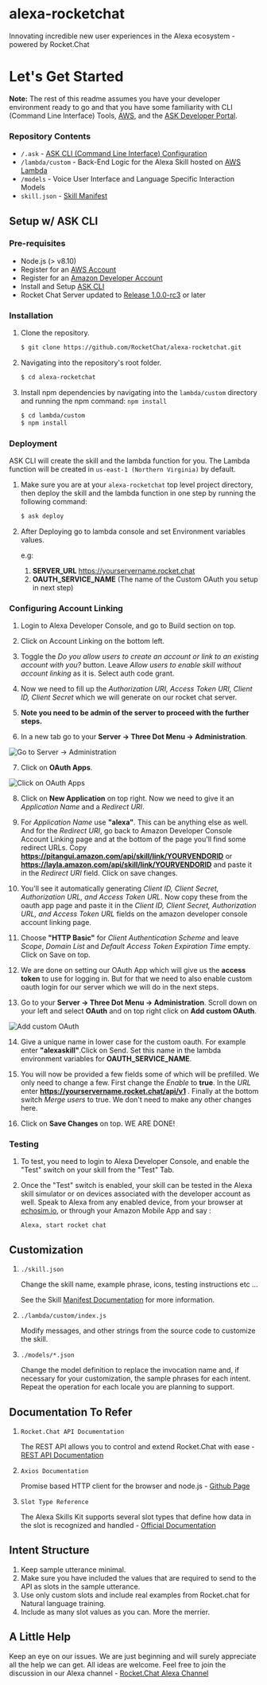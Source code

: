 # alexa-rocketchat
Innovating incredible new user experiences in the Alexa ecosystem - powered by Rocket.Chat

# Let's Get Started

**Note:** The rest of this readme assumes you have your developer environment ready to go and that you have some familiarity with CLI (Command Line Interface) Tools, [AWS](https://aws.amazon.com/), and the [ASK Developer Portal](https://developer.amazon.com/alexa-skills-kit).

### Repository Contents
* `/.ask`	- [ASK CLI (Command Line Interface) Configuration](https://developer.amazon.com/docs/smapi/ask-cli-intro.html)	 
* `/lambda/custom` - Back-End Logic for the Alexa Skill hosted on [AWS Lambda](https://aws.amazon.com/lambda/)
* `/models` - Voice User Interface and Language Specific Interaction Models
* `skill.json`	- [Skill Manifest](https://developer.amazon.com/docs/smapi/skill-manifest.html)


## Setup w/ ASK CLI

### Pre-requisites

* Node.js (> v8.10)
* Register for an [AWS Account](https://aws.amazon.com/)
* Register for an [Amazon Developer Account](https://developer.amazon.com/)
* Install and Setup [ASK CLI](https://developer.amazon.com/docs/smapi/quick-start-alexa-skills-kit-command-line-interface.html)
* Rocket Chat Server updated to [Release 1.0.0-rc3](https://github.com/RocketChat/Rocket.Chat/releases/tag/1.0.0-rc.3) or later


### Installation
1. Clone the repository.

	```bash
	$ git clone https://github.com/RocketChat/alexa-rocketchat.git
	```

2. Navigating into the repository's root folder.

	```bash
	$ cd alexa-rocketchat
	```

3. Install npm dependencies by navigating into the `lambda/custom` directory and running the npm command: `npm install`

	```bash
	$ cd lambda/custom
	$ npm install
	```
	
### Deployment

ASK CLI will create the skill and the lambda function for you. The Lambda function will be created in ```us-east-1 (Northern Virginia)``` by default.

1. Make sure you are at your `alexa-rocketchat` top level project directory, then deploy the skill and the lambda function in one step by running the following command:

	```bash
	$ ask deploy
	```
	
2. After Deploying go to lambda console and set Environment variables values. 
	
	e.g: 
	1. **SERVER_URL**    https://yourservername.rocket.chat
	2. **OAUTH_SERVICE_NAME**    (The name of the Custom OAuth you setup in next step)
	
### Configuring Account Linking

1. Login to Alexa Developer Console, and go to Build section on top.

2. Click on Account Linking on the bottom left.

3. Toggle the *Do you allow users to create an account or link to an existing account with you?* button. Leave *Allow users to enable skill without account linking* as it is. Select auth code grant. 

4. Now we need to fill up the *Authorization URI, Access Token URI, Client ID, Client Secret* which we will generate on our rocket chat server.

5. **Note you need to be admin of the server to proceed with the further steps.**

6. In a new tab go to your **Server -> Three Dot Menu -> Administration**.

![Go to Server -> Administration](https://i.ibb.co/wgJnBxD/diagram1.jpg)

7. Click on **OAuth Apps**.

![Click on OAuth Apps](https://i.ibb.co/Wp2P42k/diagram2.jpg)

8. Click on **New Application** on top right. Now we need to give it an *Application Name* and a *Redirect URI*. 
 
9. For *Application Name* use **"alexa"**. This can be anything else as well. And for the *Redirect URI*, go back to Amazon Developer Console Account Linking page and at the bottom of the page you'll find some redirect URLs.
Copy **https://pitangui.amazon.com/api/skill/link/YOURVENDORID** or **https://layla.amazon.com/api/skill/link/YOURVENDORID** and paste it in the *Redirect URI* field. Click on save changes.

10. You'll see it automatically generating *Client ID, Client Secret, Authorization URL, and Access Token URL*. Now copy these from the oauth app page and paste it in the *Client ID, Client Secret, Authorization URL, and Access Token URL* fields on the amazon developer console account linking page.

11. Choose **"HTTP Basic"** for *Client Authentication Scheme* and leave *Scope*, *Domain List* and *Default Access Token Expiration Time* empty. Click on Save on top.

12. We are done on setting our OAuth App which will give us the **access token** to use for logging in. But for that we need to also enable custom oauth login for our server which we will do in the next steps.

13. Go to your **Server -> Three Dot Menu -> Administration**. Scroll down on your left and select **OAuth** and on top right click on **Add custom OAuth**.

![Add custom OAuth](https://i.ibb.co/4jykrFx/diagram3.jpg)

14. Give a unique name in lower case for the custom oauth. For example enter **"alexaskill"**.Click on Send. Set this name in the lambda environment variables for **OAUTH_SERVICE_NAME**. 

15. You will now be provided a few fields some of which will be prefilled. We only need to change a few. First change the *Enable* to **true**. In the *URL* enter **https://yourservername.rocket.chat/api/v1** . Finally at the bottom switch *Merge users* to true. We don't need to make any other changes here.

16. Click on **Save Changes** on top. WE ARE DONE!
	
### Testing

1. To test, you need to login to Alexa Developer Console, and enable the "Test" switch on your skill from the "Test" Tab.

2. Once the "Test" switch is enabled, your skill can be tested in the Alexa skill simulator or on devices associated with the developer account as well. Speak to Alexa from any enabled device, from your browser at [echosim.io](https://echosim.io/welcome), or through your Amazon Mobile App and say :

	```text
	Alexa, start rocket chat
	```
	
	
## Customization

1. ```./skill.json```

   Change the skill name, example phrase, icons, testing instructions etc ...

   See the Skill [Manifest Documentation](https://developer.amazon.com/docs/smapi/skill-manifest.html) for more information.

2. ```./lambda/custom/index.js```

   Modify messages, and other strings from the source code to customize the skill.

3. ```./models/*.json```

	Change the model definition to replace the invocation name and, if necessary for your customization, the sample phrases for each intent.  Repeat the operation for each locale you are planning to support.


## Documentation To Refer

1. ```Rocket.Chat API Documentation```
        
    The REST API allows you to control and extend Rocket.Chat with ease - [REST API Documentation]( https://rocket.chat/docs/developer-guides/rest-api/ )

2. ```Axios Documentation```

    Promise based HTTP client for the browser and node.js - [Github Page](https://github.com/axios/axios )
    
3. ```Slot Type Reference```

    The Alexa Skills Kit supports several slot types that define how data in the slot is recognized and handled - [Official Documentation ](https://developer.amazon.com/docs/custom-skills/slot-type-reference.html )
    
## Intent Structure

1. Keep sample utterance minimal.
2. Make sure you have included the values that are required to send to the API as slots in the sample utterance.
3. Use only custom slots and include real examples from Rocket.chat for Natural language training.
4. Include as many slot values as you can. More the merrier.

## A Little Help

Keep an eye on our issues. We are just beginning and will surely appreciate all the help we can get. All ideas are welcome.
Feel free to join the discussion in our Alexa channel - [Rocket.Chat Alexa Channel](https://open.rocket.chat/channel/alexa)
